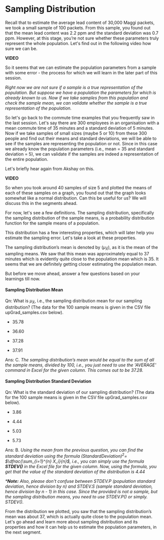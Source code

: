 # Sampling Distribution

Recall that to estimate the average lead content of 30,000 Maggi packets, we took a small sample of 100 packets. From this sample, you found out that the mean lead content was 2.2 ppm and the standard deviation was 0.7 ppm. However, at this stage, you’re not sure whether these parameters truly represent the whole population. Let's find out in the following video how sure we can be.

**VIDEO**

So it seems that we can estimate the population parameters from a sample with some error - the process for which we will learn in the later part of this session.

*Right now we are not sure if a sample is a true representation of the population. But suppose we have a population the parameters for which is already known to us. Now if we take samples from this population and check the sample mean, we can validate whether the sample is a true representation of the population.*

So let's go back to the commute time examples that you frequently saw in the last session. Let's say there are 300 employees in an organisation with a mean commute time of 35 minutes and a standard deviation of 5 minutes. Now if we take samples of small sizes (maybe 5 or 10) from these 300 people and find out their means and standard deviations, we will be able to see if the samples are representing the population or not. Since in this case we already know the population parameters (i.e., mean = 35 and standard deviation = 5), we can validate if the samples are indeed a representation of the entire population.

Let's briefly hear again from Akshay on this.

**VIDEO**

So when you took around 40 samples of size 5 and plotted the means of each of these samples on a graph, you found out that the graph looks somewhat like a normal distribution. Can this be useful for us? We will discuss this in the segments ahead.

For now, let's see a few definitions. The sampling distribution, specifically the sampling distribution of the sample means, is a probability distribution function for the sample means of a population.

This distribution has a few interesting properties, which will later help you estimate the sampling error. Let's take a look at these properties.

The sampling distribution’s mean is denoted by ($\mu_{\bar{X}}$), as it is the mean of the sampling means. We saw that this mean was approximately equal to 37 minutes which is evidently quite close to the population mean which is 35. It seems that we are definitely getting closer estimating the population mean.

But before we move ahead, answer a few questions based on your learnings till now.

#### Sampling Distribution Mean

Qn: What is $\mu_{\bar{X}}$, i.e., the sampling distribution mean for our sampling distribution? (The data for the 100 sample means is given in the CSV file upGrad_samples.csv below).

- 35.78

- 36.60

- 37.28

- 37.91

Ans: C. *The sampling distribution’s mean would be equal to the sum of all the sample means, divided by 100, i.e., you just need to use the 'AVERAGE' command in Excel for the given column. This comes out to be 37.28.*

#### Sampling Distribution Standard Deviation

Qn: What is the standard deviation of our sampling distribution? (The data for the 100 sample means is given in the CSV file upGrad_samples.csv below).

- 3.86

- 4.44

- 5.03

- 5.73

Ans: B. *Using the mean from the previous question, you can find the standard deviation using the formula $(StandardDeviation)^2=$ $\dfrac{\sum_{i=1}^{n} X_i}{n}$, i.e., you can simply use the formula **STDEV()** in the Excel file for the given column. Now, using the formula, you get that the value of the standard deviation of the distribution is 4.44*

_***Note:** Also, please don't confuse between STDEV.P (population standard deviation, hence division by n) and STDEV.S (sample standard deviation, hence division by n - 1) in this case. Since the provided is not a sample, but the sampling distribution means, you need to use STDEV.P() or simply. STDEV()._

From the distribution we plotted, you saw that the sampling distribution’s mean was about 37, which is actually quite close to the population mean.  Let's go ahead and learn more about sampling distribution and its properties and how it can help us to estimate the population parameters, in the next segment.
